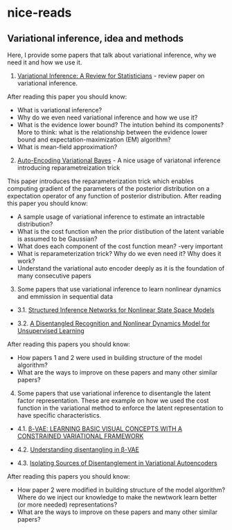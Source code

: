 # nice-reads

## Variational inference, idea and methods 
Here, I provide some papers that talk about variational inference, why we need it and how we use it. 

1. [Variational Inference: A Review for Statisticians](https://arxiv.org/pdf/1601.00670.pdf) - review paper on variational inference. 

After reading this paper you should know:
* What is variational inference?
* Why do we even need variational inference and how we use it?
* What is the evidence lower bound? The intution behind its components? More to think: what is the relationship between the evidence lower bound and expectation-maximization (EM) algorithm?
* What is mean-field approximation?

2. [Auto-Encoding Variational Bayes](https://arxiv.org/pdf/1312.6114.pdf) - A nice usage of variatonal inference introducing reparametreization trick

This paper introduces the reparameterization trick which enables computing gradient of the parameters of the posterior distribution on a expectation operator of any function of posterior distribution. After reading this paper you should know:

* A sample usage of variational inference to estimate an intractable distribution?
* What is the cost function when the prior distibution of the latent variable is assumed to be Gaussian?
* What does each component of the cost function mean? -very important
* What is reparameterization trick? Why do we even need it? Why does it work?
* Understand the variational auto encoder deeply as it is the foundation of many consecutive papers 

3. Some papers that use variational inference to learn nonlinear dynamics and emmission in sequential data

 - 3.1. [Structured Inference Networks for Nonlinear State Space Models](https://arxiv.org/pdf/1609.09869.pdf)

 - 3.2. [A Disentangled Recognition and Nonlinear Dynamics Model for Unsupervised Learning](https://arxiv.org/pdf/1710.05741.pdf)

After reading this papers you should know:

* How papers 1 and 2 were used in building structure of the model algorithm?
* What are the ways to improve on these papers and many other similar papers?

4. Some papers that use variational inference to disentangle the latent factor representation. These are example on how we used the cost function in the variational method to enforce the latent representation to have specific characteristics. 

 - 4.1. [β-VAE: LEARNING BASIC VISUAL CONCEPTS WITH A CONSTRAINED VARIATIONAL FRAMEWORK](https://openreview.net/pdf?id=Sy2fzU9gl)

 - 4.2. [Understanding disentangling in β-VAE](https://arxiv.org/pdf/1804.03599.pdf)

 - 4.3. [Isolating Sources of Disentanglement in Variational Autoencoders](https://arxiv.org/pdf/1802.04942.pdf)

After reading this papers you should know:

* How paper 2 were modified in building structure of the model algorithm? Where do we inject our knowledge to make the newtwork learn better (or more needed) representations?
* What are the ways to improve on these papers and many other similar papers?
